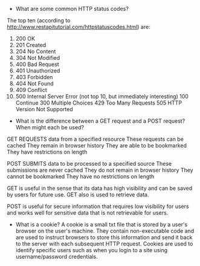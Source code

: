 * What are some common HTTP status codes?

The top ten (according to http://www.restapitutorial.com/httpstatuscodes.html) are:

1. 200 OK
2. 201 Created
3. 204 No Content
4. 304 Not Modified
5. 400 Bad Request
6. 401 Unauthorized
7. 403 Forbidden
8. 404 Not Found
9. 409 Conflict
10. 500 Internal Server Error
(not top 10, but immediately interesting)
100 Continue
300 Multiple Choices
429 Too Many Requests
505 HTTP Version Not Supported

* What is the difference between a GET request and a POST request? When might each be used?

GET REQUESTS data from a specified resource
These requests can be cached
They remain in browser history
They are able to be bookmarked
They have restrictions on length

POST SUBMITS data to be processed to a specified source
These submissions are never cached
They do not remain in browser history
They cannot be bookmarked
They have no restrictions on length

GET is useful in the sense that its data has high visibility and can be saved by users for future use. GET also is used to retrieve data.

POST is useful for secure information that requires low visibility for users and works well for sensitive data that is not retrievable for users. 

* What is a cookie?
A cookie is a small txt file that is stored by a user's browser on the user's machine. They contain non-executable code and are used to instruct browsers to store this information and send it back to the server with each subsequent HTTP request. Cookies are used to identify specific users such as when you login to a site using username/password credentials. 